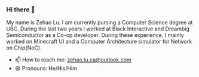 ### Hi there 👋 
My name is Zehao Lu. I am currently pursing a Computer Science degree at UBC. During the last two years I worked at Black Interactive and Dreambig Semiconductor as a Co-op developer. During these experience, I mainly worked on Minecraft UI and a Computer Architecture simulator for Network on Chip(NoC).   

<!--
**ZehaoLu01/ZehaoLu01** is a ✨ _special_ ✨ repository because its `README.md` (this file) appears on your GitHub profile.

Here are some ideas to get you started:

- 🔭 I’m currently working on 3D renderer and my Unreal 5 Online Shooter Game.
- 🌱 I’m currently learning Computer Graphics.
- 📫 How to reach me: zehao.lu.ca@outlook.com
- 😄 Pronouns: He/His/Him
- ⚡ Fun fact: ...
-->
- 📫 How to reach me: zehao.lu.ca@outlook.com
- 😄 Pronouns: He/His/Him
